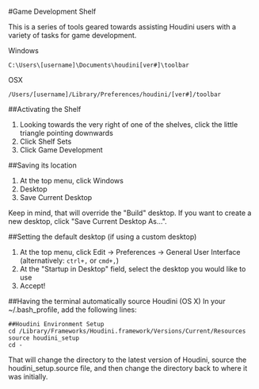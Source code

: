 #Game Development Shelf

This is a series of tools geared towards assisting Houdini users with a variety of tasks for game development. 

Windows

    C:\Users\[username]\Documents\houdini[ver#]\toolbar

OSX

    /Users/[username]/Library/Preferences/houdini/[ver#]/toolbar

##Activating the Shelf
01. Looking towards the very right of one of the shelves, click the little triangle pointing downwards
02. Click Shelf Sets
03. Click Game Development

##Saving its location
01. At the top menu, click Windows
02. Desktop
03. Save Current Desktop

Keep in mind, that will override the "Build" desktop. If you want to create a new desktop, click "Save Current Desktop As...".

##Setting the default desktop (if using a custom desktop)
01. At the top menu, click Edit -> Preferences -> General User Interface (alternatively: `ctrl+,` or `cmd+,`)
02. At the "Startup in Desktop" field, select the desktop you would like to use
03. Accept!

##Having the terminal automatically source Houdini (OS X)
In your ~/.bash_profile, add the following lines:

    ##Houdini Environment Setup 
    cd /Library/Frameworks/Houdini.framework/Versions/Current/Resources 
    source houdini_setup 
    cd -

That will change the directory to the latest version of Houdini, source the houdini_setup.source file, and then change the directory back to where it was initially.
